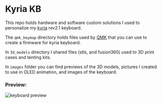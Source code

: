 # Kyria KB

This repo holds hardware and software custom solutions I used to personalize my [kyria](https://blog.splitkb.com/blog/introducing-the-kyria) rev2.1 keyboard.

The `qmk_keymap` directory holds files used by [QMK](https://qmk.fm) that you can use to create a firmware for kyria keyboard.

In `3d_models` directory I shared files (stls, and fusion360) used to 3D print cases and tenting kits.

In `images` folder you can find previews of the 3D models, pictures I created to use in OLED animation, and images of the keyboard.

### Preview:

![keyboard preview](/images/keyboard_finished.jpg)
